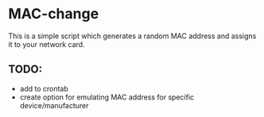 # MAC-change

This is a simple script which generates a random MAC address and assigns it to
your network card.

## TODO:
* add to crontab
* create option for emulating MAC address for specific device/manufacturer
